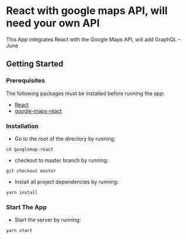 # React with google maps API, will need your own API

This App integrates React with the Google Maps API, will add GraphQL - June

## Getting Started

### Prerequisites

The following packages must be installed before running the app:

- [React](https://www.npmjs.com/package/react)
- [google-maps-react](https://www.npmjs.com/package/google-maps-react)

### Installation

- Go to the root of the directory by running:

```
cd googlemap-react
```

- checkout to master branch by running:

```
git checkout master
```

- Install all project dependencies by running:

```
yarn install
```

### Start The App

- Start the server by running:

```
yarn start
